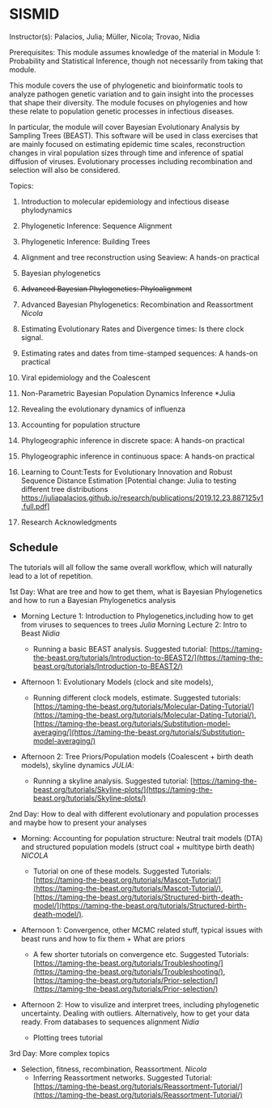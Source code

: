 # SISMID

Instructor(s):
Palacios, Julia; Müller, Nicola; Trovao, Nidia

Prerequisites: This module assumes knowledge of the material in Module 1: Probability and Statistical Inference, though not necessarily from taking that module.

This module covers the use of phylogenetic and bioinformatic tools to analyze pathogen genetic variation and to gain insight into the processes that shape their diversity. The module focuses on phylogenies and how these relate to population genetic processes in infectious diseases.

In particular, the module will cover Bayesian Evolutionary Analysis by Sampling Trees (BEAST). This software will be used in class exercises that are mainly focused on estimating epidemic time scales, reconstruction changes in viral population sizes through time and inference of spatial diffusion of viruses. Evolutionary processes including recombination and selection will also be considered.

Topics:
1. Introduction to molecular epidemiology and infectious disease phylodynamics

2. Phylogenetic Inference: Sequence Alignment

3. Phylogenetic Inference: Building Trees

4. Alignment and tree reconstruction using Seaview: A hands-on practical

5. Bayesian phylogenetics

6. <del> Advanced Bayesian Phylogenetics: Phyloalignment </del>

7. Advanced Bayesian Phylogenetics: Recombination and Reassortment *Nicola*

8. Estimating Evolutionary Rates and Divergence times: Is there clock signal.

9. Estimating rates and dates from time-stamped sequences: A hands-on practical

10. Viral epidemiology and the Coalescent

11. Non-Parametric Bayesian Population Dynamics Inference *Julia

12. Revealing the evolutionary dynamics of influenza

13. Accounting for population structure

14. Phylogeographic inference in discrete space: A hands-on practical

15. Phylogeographic inference in continuous space: A hands-on practical

16. Learning to Count:Tests for Evolutionary Innovation and Robust Sequence Distance
Estimation  [Potential change: Julia to testing different tree distributions  https://juliapalacios.github.io/research/publications/2019.12.23.887125v1.full.pdf]

17. Research Acknowledgments

## Schedule
The tutorials will all follow the same overall workflow, which will naturally lead to a lot of repetition. 

1st Day: What are tree and how to get them, what is Bayesian Phylogenetics and how to run a Bayesian Phylogenetics analysis
- Morning Lecture 1: Introduction to Phylogenetics,including how to get from viruses to sequences to trees *Julia*
  Morning Lecture 2: Intro to Beast *Nidia*
    * Running a basic BEAST analysis. Suggested tutorial: [https://taming-the-beast.org/tutorials/Introduction-to-BEAST2/](https://taming-the-beast.org/tutorials/Introduction-to-BEAST2/)

- Afternoon 1: Evolutionary Models (clock and site models), 
    * Running different clock models, estimate. Suggested tutorials: [https://taming-the-beast.org/tutorials/Molecular-Dating-Tutorial/](https://taming-the-beast.org/tutorials/Molecular-Dating-Tutorial/), [https://taming-the-beast.org/tutorials/Substitution-model-averaging/](https://taming-the-beast.org/tutorials/Substitution-model-averaging/)

- Afternoon 2: Tree Priors/Population models (Coalescent + birth death models), skyline dynamics *JULIA*:
    * Running a skyline analysis. Suggested tutorial: [https://taming-the-beast.org/tutorials/Skyline-plots/](https://taming-the-beast.org/tutorials/Skyline-plots/)

2nd Day: How to deal with different evolutionary and population processes and maybe how to present your analyses

- Morning: Accounting for population structure: Neutral trait models (DTA) and structured population models (struct coal + multitype birth death) *NICOLA*
    * Tutorial on one of these models. Suggested Tutorials: [https://taming-the-beast.org/tutorials/Mascot-Tutorial/](https://taming-the-beast.org/tutorials/Mascot-Tutorial/), [https://taming-the-beast.org/tutorials/Structured-birth-death-model/](https://taming-the-beast.org/tutorials/Structured-birth-death-model/).
    
- Afternoon 1: Convergence, other MCMC related stuff, typical issues with beast runs and how to fix them + What are priors
    * A few shorter tutorials on convergence etc. Suggested Tutorials: [https://taming-the-beast.org/tutorials/Troubleshooting/](https://taming-the-beast.org/tutorials/Troubleshooting/), [https://taming-the-beast.org/tutorials/Prior-selection/](https://taming-the-beast.org/tutorials/Prior-selection/)

- Afternoon 2: How to visulize and interpret trees, including phylogenetic uncertainty. Dealing with outliers. Alternatively, how to get your data ready. From databases to sequences alignment *Nidia*
    * Plotting trees tutorial
    
3rd Day: More complex topics
- Selection, fitness, recombination, Reassortment. *Nicola*
   * Inferring Reassortment networks. Suggested Tutorial: [https://taming-the-beast.org/tutorials/Reassortment-Tutorial/](https://taming-the-beast.org/tutorials/Reassortment-Tutorial/)
   



  
